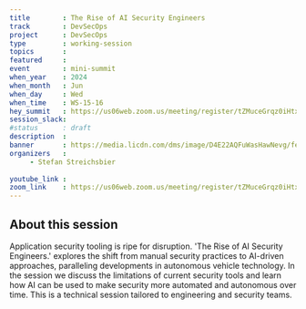```yaml
---
title        : The Rise of AI Security Engineers
track        : DevSecOps
project      : DevSecOps
type         : working-session
topics       : 
featured     :
event        : mini-summit
when_year    : 2024
when_month   : Jun
when_day     : Wed
when_time    : WS-15-16
hey_summit   : https://us06web.zoom.us/meeting/register/tZMuceGrqz0iHtxEehEZ8ZwciK-dqBQaVb8F
session_slack:
#status      : draft
description  :
banner       : https://media.licdn.com/dms/image/D4E22AQFuWasHawNevg/feedshare-shrink_2048_1536/0/1716567372574?e=2147483647&v=beta&t=NzCLthMDC4EZ-qn4hhC0hYSBnn63bPlMRld3VKpoWy4
organizers   :
     - Stefan Streichsbier
    
youtube_link : 
zoom_link    : https://us06web.zoom.us/meeting/register/tZMuceGrqz0iHtxEehEZ8ZwciK-dqBQaVb8F
---
```


## About this session
Application security tooling is ripe for disruption. 'The Rise of AI Security Engineers.' explores the shift from manual security practices to AI-driven approaches, paralleling developments in autonomous vehicle technology. In the session we discuss the limitations of current security tools and learn how AI can be used to make security more automated and autonomous over time. This is a technical session tailored to engineering and security teams.


